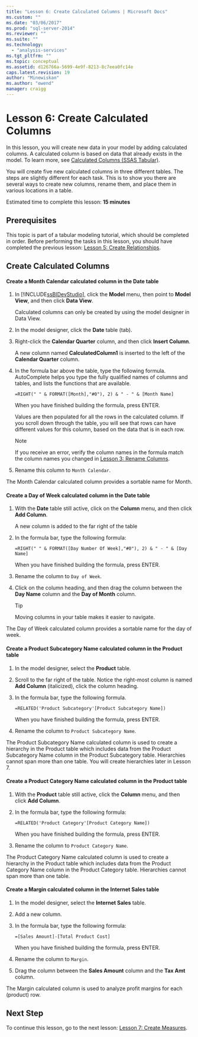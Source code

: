 ```yaml
---
title: "Lesson 6: Create Calculated Columns | Microsoft Docs"
ms.custom: ""
ms.date: "03/06/2017"
ms.prod: "sql-server-2014"
ms.reviewer: ""
ms.suite: ""
ms.technology: 
  - "analysis-services"
ms.tgt_pltfrm: ""
ms.topic: conceptual
ms.assetid: d126766a-5699-4e9f-8213-8c7eea0fc14e
caps.latest.revision: 19
author: "Minewiskan"
ms.author: "owend"
manager: craigg
---
```

# Lesson 6: Create Calculated Columns
  In this lesson, you will create new data in your model by adding calculated columns. A calculated column is based on data that already exists in the model. To learn more, see [Calculated Columns &#40;SSAS Tabular&#41;](tabular-models/ssas-calculated-columns.md).  
  
 You will create five new calculated columns in three different tables. The steps are slightly different for each task. This is to show you there are several ways to create new columns, rename them, and place them in various locations in a table.  
  
 Estimated time to complete this lesson: **15 minutes**  
  
## Prerequisites  
 This topic is part of a tabular modeling tutorial, which should be completed in order. Before performing the tasks in this lesson, you should have completed the previous lesson: [Lesson 5: Create Relationships](lesson-4-create-relationships.md).  
  
## Create Calculated Columns  
  
#### Create a Month Calendar calculated column in the Date table  
  
1.  In [!INCLUDE[ssBIDevStudio](../includes/ssbidevstudio-md.md)], click the **Model** menu, then point to **Model View**, and then click **Data View**.  
  
     Calculated columns can only be created by using the model designer in Data View.  
  
2.  In the model designer, click the **Date** table (tab).  
  
3.  Right-click the **Calendar Quarter** column, and then click **Insert Column**.  
  
     A new column named **CalculatedColumn1** is inserted to the left of the **Calendar Quarter** column.  
  
4.  In the formula bar above the table, type the following formula. AutoComplete helps you type the fully qualified names of columns and tables, and lists the functions that are available.  
  
     `=RIGHT(" " & FORMAT([Month],"#0"), 2) & " - " & [Month Name]`  
  
     When you have finished building the formula, press ENTER.  
  
     Values are then populated for all the rows in the calculated column. If you scroll down through the table, you will see that rows can have different values for this column, based on the data that is in each row.  
  
    > [!NOTE]  
    >  If you receive an error, verify the column names in the formula match the column names you changed in [Lesson 3: Rename Columns](rename-columns.md).  
  
5.  Rename this column to `Month Calendar`.  
  
 The Month Calendar calculated column provides a sortable name for Month.  
  
#### Create a Day of Week calculated column in the Date table  
  
1.  With the **Date** table still active, click on the **Column** menu, and then click **Add Column**.  
  
     A new column is added to the far right of the table  
  
2.  In the formula bar, type the following formula:  
  
     `=RIGHT(" " & FORMAT([Day Number Of Week],"#0"), 2) & " - " & [Day Name]`  
  
     When you have finished building the formula, press ENTER.  
  
3.  Rename the column to `Day of Week`.  
  
4.  Click on the column heading, and then drag the column between the **Day Name** column and the **Day of Month** column.  
  
    > [!TIP]  
    >  Moving columns in your table makes it easier to navigate.  
  
 The Day of Week calculated column provides a sortable name for the day of week.  
  
#### Create a Product Subcategory Name calculated column in the Product table  
  
1.  In the model designer, select the **Product** table.  
  
2.  Scroll to the far right of the table. Notice the right-most column is named **Add Column** (italicized), click the column heading.  
  
3.  In the formula bar, type the following formula.  
  
     `=RELATED('Product Subcategory'[Product Subcategory Name])`  
  
     When you have finished building the formula, press ENTER.  
  
4.  Rename the column to `Product Subcategory Name`.  
  
 The Product Subcategory Name calculated column is used to create a hierarchy in the Product table which includes data from the Product Subcategory Name column in the Product Subcategory table. Hierarchies cannot span more than one table. You will create hierarchies later in Lesson 7.  
  
#### Create a Product Category Name calculated column in the Product table  
  
1.  With the **Product** table still active, click the **Column** menu, and then click **Add Column**.  
  
2.  In the formula bar, type the following formula:  
  
     `=RELATED('Product Category'[Product Category Name])`  
  
     When you have finished building the formula, press ENTER.  
  
3.  Rename the column to `Product Category Name`.  
  
 The Product Category Name calculated column is used to create a hierarchy in the Product table which includes data from the Product Category Name column in the Product Category table. Hierarchies cannot span more than one table.  
  
#### Create a Margin calculated column in the Internet Sales table  
  
1.  In the model designer, select the **Internet Sales** table.  
  
2.  Add a new column.  
  
3.  In the formula bar, type the following formula:  
  
     `=[Sales Amount]-[Total Product Cost]`  
  
     When you have finished building the formula, press ENTER.  
  
4.  Rename the column to `Margin`.  
  
5.  Drag the column between the **Sales Amount** column and the **Tax Amt** column.  
  
 The Margin calculated column is used to analyze profit margins for each (product) row.  
  
## Next Step  
 To continue this lesson, go to the next lesson: [Lesson 7: Create Measures](lesson-6-create-measures.md).  
  
  
